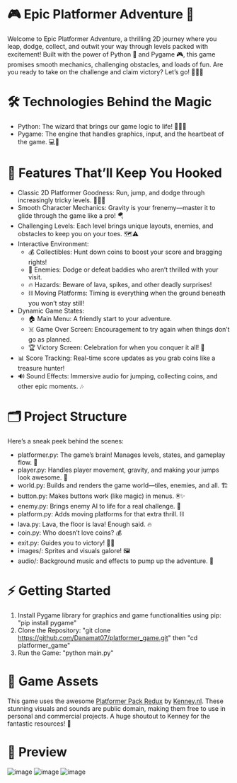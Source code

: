 # 🎮 Epic Platformer Adventure 🚀
Welcome to Epic Platformer Adventure, a thrilling 2D journey where you leap, dodge, collect, and outwit your way through levels packed with excitement! Built with the power of Python 🐍 and Pygame 🎮, this game promises smooth mechanics, challenging obstacles, and loads of fun. Are you ready to take on the challenge and claim victory? Let’s go! 🏃‍♂️🔥

# 🛠️ Technologies Behind the Magic
  - Python: The wizard that brings our game logic to life! 🧙‍♂️✨
  - Pygame: The engine that handles graphics, input, and the heartbeat of the game. 💻🎨

# 🌟 Features That’ll Keep You Hooked
  - Classic 2D Platformer Goodness: Run, jump, and dodge through increasingly tricky levels. 🏃‍♂️💨
  - Smooth Character Mechanics: Gravity is your frenemy—master it to glide through the game like a pro! 🪂
  - Challenging Levels: Each level brings unique layouts, enemies, and obstacles to keep you on your toes. 🗺️⚠️
  - Interactive Environment:
      - 💰 Collectibles: Hunt down coins to boost your score and bragging rights!
      - 👾 Enemies: Dodge or defeat baddies who aren’t thrilled with your visit.
      - 🔥 Hazards: Beware of lava, spikes, and other deadly surprises!
      - ⛓️ Moving Platforms: Timing is everything when the ground beneath you won’t stay still!
  - Dynamic Game States:
      - 🏠 Main Menu: A friendly start to your adventure.
      - ☠️ Game Over Screen: Encouragement to try again when things don’t go as planned.
      - 🏆 Victory Screen: Celebration for when you conquer it all! 🎉
  - 📊 Score Tracking: Real-time score updates as you grab coins like a treasure hunter!
  - 🔊 Sound Effects: Immersive audio for jumping, collecting coins, and other epic moments. 🎶

# 🗂️ Project Structure
Here’s a sneak peek behind the scenes:
  - platformer.py: The game’s brain! Manages levels, states, and gameplay flow. 🧠
  - player.py: Handles player movement, gravity, and making your jumps look awesome. 🕺
  - world.py: Builds and renders the game world—tiles, enemies, and all. 🏗️
  - button.py: Makes buttons work (like magic) in menus. 🖲️✨
  - enemy.py: Brings enemy AI to life for a real challenge. 👾
  - platform.py: Adds moving platforms for that extra thrill. ⛓️
  - lava.py: Lava, the floor is lava! Enough said. 🔥
  - coin.py: Who doesn’t love coins? 💰
  - exit.py: Guides you to victory! 🚪🎉
  - images/: Sprites and visuals galore! 🖼️
  - audio/: Background music and effects to pump up the adventure. 🎵

# ⚡ Getting Started
  1. Install Pygame library for graphics and game functionalities using pip:  "pip install pygame"
  2. Clone the Repository: "git clone https://github.com/Danamat07/platformer_game.git" then "cd platformer_game"
  3. Run the Game:  "python main.py"

# 🎨 Game Assets
This game uses the awesome [Platformer Pack Redux](https://kenney.nl/assets/platformer-pack-redux) by [Kenney.nl](https://kenney.nl/). These stunning visuals and sounds are public domain, making them free to use in personal and commercial projects. A huge shoutout to Kenney for the fantastic resources! 🙌

# 👀 Preview
![image](https://github.com/user-attachments/assets/0ba63b38-0631-407c-a131-2ab8fca7608d)
![image](https://github.com/user-attachments/assets/9e0153a7-6ce7-42b6-94a7-887a05a7c50e)
![image](https://github.com/user-attachments/assets/5eebc1f5-bc62-4ded-b15e-690b4391dddd)




